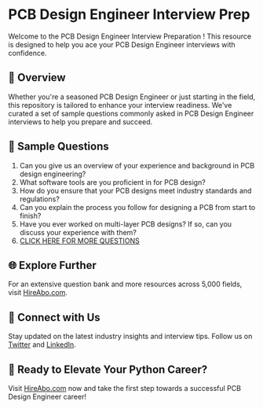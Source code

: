 # PCB Design Engineer Interview Prep

Welcome to the PCB Design Engineer Interview Preparation ! This resource is designed to help you ace your PCB Design Engineer interviews with confidence.

## 🚀 Overview

Whether you're a seasoned PCB Design Engineer or just starting in the field, this repository is tailored to enhance your interview readiness. We've curated a set of sample questions commonly asked in PCB Design Engineer interviews to help you prepare and succeed.

## 📝 Sample Questions

1. Can you give us an overview of your experience and background in PCB design engineering?
2. What software tools are you proficient in for PCB design?
3. How do you ensure that your PCB designs meet industry standards and regulations?
4. Can you explain the process you follow for designing a PCB from start to finish?
5. Have you ever worked on multi-layer PCB designs? If so, can you discuss your experience with them?
6. [CLICK HERE FOR MORE QUESTIONS](https://hireabo.com/job/3_2_31/PCB%20Design%20Engineer)

## 🌐 Explore Further

For an extensive question bank and more resources across 5,000 fields, visit [HireAbo.com](https://www.hireabo.com).

## 📱 Connect with Us

Stay updated on the latest industry insights and interview tips. Follow us on [Twitter](https://twitter.com/hireabo) and [LinkedIn](https://www.linkedin.com/in/hire-abo-3609972a8/).

## 🚀 Ready to Elevate Your Python Career?

Visit [HireAbo.com](https://www.hireabo.com) now and take the first step towards a successful PCB Design Engineer career!